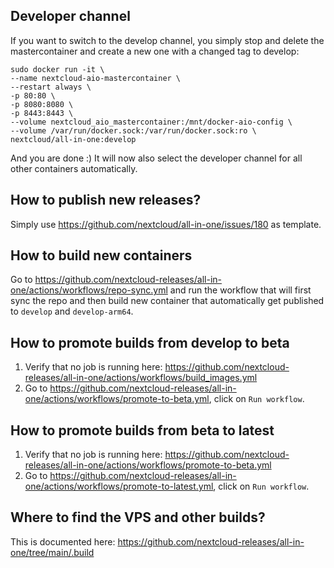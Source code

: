 ## Developer channel
If you want to switch to the develop channel, you simply stop and delete the mastercontainer and create a new one with a changed tag to develop:
```shell
sudo docker run -it \
--name nextcloud-aio-mastercontainer \
--restart always \
-p 80:80 \
-p 8080:8080 \
-p 8443:8443 \
--volume nextcloud_aio_mastercontainer:/mnt/docker-aio-config \
--volume /var/run/docker.sock:/var/run/docker.sock:ro \
nextcloud/all-in-one:develop
```
And you are done :)
It will now also select the developer channel for all other containers automatically.

## How to publish new releases?
Simply use https://github.com/nextcloud/all-in-one/issues/180 as template.

## How to build new containers

Go to https://github.com/nextcloud-releases/all-in-one/actions/workflows/repo-sync.yml and run the workflow that will first sync the repo and then build new container that automatically get published to `develop` and `develop-arm64`.

## How to promote builds from develop to beta

1. Verify that no job is running here: https://github.com/nextcloud-releases/all-in-one/actions/workflows/build_images.yml
2. Go to https://github.com/nextcloud-releases/all-in-one/actions/workflows/promote-to-beta.yml, click on `Run workflow`.

## How to promote builds from beta to latest

1. Verify that no job is running here: https://github.com/nextcloud-releases/all-in-one/actions/workflows/promote-to-beta.yml
2. Go to https://github.com/nextcloud-releases/all-in-one/actions/workflows/promote-to-latest.yml, click on `Run workflow`.

## Where to find the VPS and other builds?
This is documented here: https://github.com/nextcloud-releases/all-in-one/tree/main/.build
